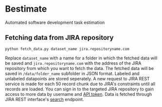 # Bestimate
Automated software development task estimation

## Fetching data from JIRA repository
```
python fetch_data.py dataset_name jira.repositoryname.com
```
Replace `dataset_name` with a name for a folder in which the fetched data will be saved and `jira.repositoryname.com` with the address of the JIRA repository from which you want to fetch the data. The fetched data will be saved in `/data/folder_name` subfolder in JSON format. Labeled and unlabeled datapoints are stored seperately. A new request to JIRA REST service is made for each 50 record chunk due to JIRA's constraints until all records are loaded. You can sign in to the targeted JIRA repository to gain access to more data by username and [API token](https://confluence.atlassian.com/cloud/api-tokens-938839638.html). Data is fetched through JIRA REST interface's [search](https://developer.atlassian.com/cloud/jira/platform/rest/#api-api-2-search-get) endpoint.